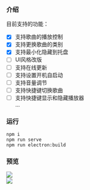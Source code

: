 ### 介绍
目前支持的功能：    
- [X] 支持歌曲的播放控制
- [X] 支持更换歌曲的类别
- [X] 支持最小化隐藏到托盘
- [ ] UI风格改版
- [ ] 支持在线更新
- [ ] 支持设置开机自启动
- [ ] 支持音量调节
- [ ] 支持快捷键切换歌曲
- [ ] 支持快捷键显示和隐藏播放器  
...
### 运行
```
npm i
npm run serve
npm run electron:build
```
### 预览
![](https://github.com/adozhao/simple-player/blob/main/screenshots/1.png)  
![](https://github.com/adozhao/simple-player/blob/main/screenshots/2.png)  



